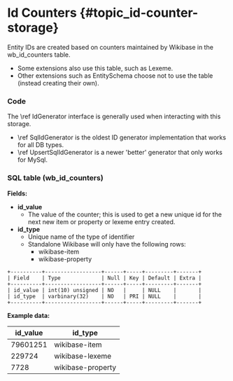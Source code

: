 # Id Counters {#topic_id-counter-storage}

Entity IDs are created based on counters maintained by Wikibase in the wb_id_counters table.
 - Some extensions also use this table, such as Lexeme.
 - Other extensions such as EntitySchema choose not to use the table (instead creating their own).

### Code

The \ref IdGenerator interface is generally used when interacting with this storage.
 - \ref SqlIdGenerator is the oldest ID generator implementation that works for all DB types.
 - \ref UpsertSqlIdGenerator is a newer 'better' generator that only works for MySql.

### SQL table (wb_id_counters)

**Fields:**

 - **id_value**
   - The value of the counter; this is used to get a new unique id for the next new item or property or lexeme entry created.
 - **id_type**
   - Unique name of the type of identifier
   - Standalone Wikibase will only have the following rows:
     - wikibase-item
     - wikibase-property

```
+----------+------------------+------+-----+---------+-------+
| Field    | Type             | Null | Key | Default | Extra |
+----------+------------------+------+-----+---------+-------+
| id_value | int(10) unsigned | NO   |     | NULL    |       |
| id_type  | varbinary(32)    | NO   | PRI | NULL    |       |
+----------+------------------+------+-----+---------+-------+
```

**Example data:**

| id_value  | id_type           |
| ----------| ----------------- |
| 79601251  | wikibase-item     |
| 229724    | wikibase-lexeme   |
| 7728      | wikibase-property |
